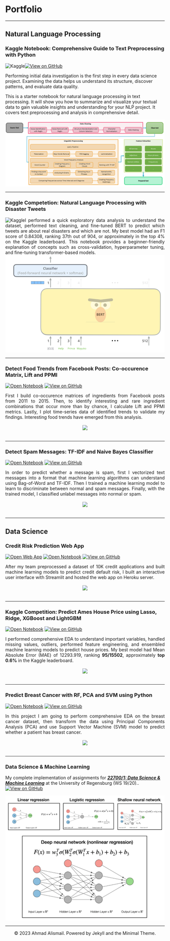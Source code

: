 # Portfolio
---
## Natural Language Processing

### Kaggle Notebook: Comprehensive Guide to Text Preprocessing with Python

<a href="https://www.kaggle.com/code/afi1289/a-comprehensive-guide-to-text-preprocessing?scriptVersionId=113379465" target="_blank"><img align="left" alt="Kaggle" title="Open in Kaggle" src="https://kaggle.com/static/images/open-in-kaggle.svg"></a>
[![View on GitHub](https://img.shields.io/badge/GitHub-View_on_GitHub-blue?logo=GitHub)](https://github.com/ahmad-alismail/Preparing-Text-for-Natural-Language-Processing)

Performing initial data investigation is the first step in every data science project. Examining the data helps us understand its structure, discover patterns, and evaluate data quality.

This is a starter notebook for natural language processing in text processing. It will show you how to summarize and visualize your textual data to gain valuable insights and understanding for your NLP project. It covers text preprocessing and analysis in comprehensive detail.

<center><img src="images/text_pipeline.png"/></center>

---
### Kaggle Competetion: Natural Language Processing with Disaster Tweets
<a href="https://www.kaggle.com/code/afi1289/nlp-with-disaster-tweets-cleaning-tf-idf-and-bert?scriptVersionId=113379465" target="_blank"><img align="left" alt="Kaggle" title="Open in Kaggle" src="https://kaggle.com/static/images/open-in-kaggle.svg"></a>


<div style="text-align: justify">I performed a quick exploratory data analysis to understand the dataset, performed text cleaning, and fine-tuned BERT to predict which tweets are about real disasters and which are not. My best model had an F1 score of 0.84308, ranking 37th out of 904, or approximately in the top 4% on the Kaggle leaderboard. This notebook provides a beginner-friendly explanation of concepts such as cross-validation, hyperparameter tuning, and fine-tuning transformer-based models.</div>

<center><img src="images/nlp-disaster.png"/></center>

---
### Detect Food Trends from Facebook Posts: Co-occurence Matrix, Lift and PPMI

[![Open Notebook](https://img.shields.io/badge/Jupyter-Open_Notebook-blue?logo=Jupyter)](projects/detect-food-trends-facebook.html)
[![View on GitHub](https://img.shields.io/badge/GitHub-View_on_GitHub-blue?logo=GitHub)](https://github.com/chriskhanhtran/facebook-detect-food-trends)

<div style="text-align: justify">First I build co-occurence matrices of ingredients from Facebook posts from 2011 to 2015. Then, to identify interesting and rare ingredient combinations that occur more than by chance, I calculate Lift and PPMI metrics. Lastly, I plot time-series data of identified trends to validate my findings. Interesting food trends have emerged from this analysis.</div>
<br>
<center><img src="images/fb-food-trends.png"></center>
<br>

---
### Detect Spam Messages: TF-IDF and Naive Bayes Classifier

[![Open Notebook](https://img.shields.io/badge/Jupyter-Open_Notebook-blue?logo=Jupyter)](projects/detect-spam-nlp.html)
[![View on GitHub](https://img.shields.io/badge/GitHub-View_on_GitHub-blue?logo=GitHub)](https://github.com/chriskhanhtran/detect-spam-messages-nlp/blob/master/detect-spam-nlp.ipynb)

<div style="text-align: justify">In order to predict whether a message is spam, first I vectorized text messages into a format that machine learning algorithms can understand using Bag-of-Word and TF-IDF. Then I trained a machine learning model to learn to discriminate between normal and spam messages. Finally, with the trained model, I classified unlabel messages into normal or spam.</div>
<br>
<center><img src="images/detect-spam-nlp.png"/></center>
<br>

---
## Data Science

### Credit Risk Prediction Web App

[![Open Web App](https://img.shields.io/badge/Heroku-Open_Web_App-blue?logo=Heroku)](http://credit-risk.herokuapp.com/)
[![Open Notebook](https://img.shields.io/badge/Jupyter-Open_Notebook-blue?logo=Jupyter)](https://github.com/chriskhanhtran/credit-risk-prediction/blob/master/documents/Notebook.ipynb)
[![View on GitHub](https://img.shields.io/badge/GitHub-View_on_GitHub-blue?logo=GitHub)](https://github.com/chriskhanhtran/credit-risk-prediction)

<div style="text-align: justify">After my team preprocessed a dataset of 10K credit applications and built machine learning models to predict credit default risk, I built an interactive user interface with Streamlit and hosted the web app on Heroku server.</div>
<br>
<center><img src="images/credit-risk-webapp.png"/></center>
<br>

---
### Kaggle Competition: Predict Ames House Price using Lasso, Ridge, XGBoost and LightGBM

[![Open Notebook](https://img.shields.io/badge/Jupyter-Open_Notebook-blue?logo=Jupyter)](projects/ames-house-price.html)
[![View on GitHub](https://img.shields.io/badge/GitHub-View_on_GitHub-blue?logo=GitHub)](https://github.com/chriskhanhtran/kaggle-house-price/blob/master/ames-house-price.ipynb)

<div style="text-align: justify">I performed comprehensive EDA to understand important variables, handled missing values, outliers, performed feature engineering, and ensembled machine learning models to predict house prices. My best model had Mean Absolute Error (MAE) of 12293.919, ranking <b>95/15502</b>, approximately <b>top 0.6%</b> in the Kaggle leaderboard.</div>
<br>
<center><img src="images/ames-house-price.jpg"/></center>
<br>

---
### Predict Breast Cancer with RF, PCA and SVM using Python

[![Open Notebook](https://img.shields.io/badge/Jupyter-Open_Notebook-blue?logo=Jupyter)](projects/breast-cancer.html)
[![View on GitHub](https://img.shields.io/badge/GitHub-View_on_GitHub-blue?logo=GitHub)](https://github.com/chriskhanhtran/predict-breast-cancer-with-rf-pca-svm/blob/master/breast-cancer.ipynb)

<div style="text-align: justify">In this project I am going to perform comprehensive EDA on the breast cancer dataset, then transform the data using Principal Components Analysis (PCA) and use Support Vector Machine (SVM) model to predict whether a patient has breast cancer.</div>
<br>
<center><img src="images/breast-cancer.png"/></center>
<br>

---
### Data Science & Machine Learning
My complete implementation of assignments for [***22700/1: Data Science & Machine Learning***](https://www.uni-regensburg.de/wirtschaftswissenschaften/bwl-roesch/lehre/data-science-machine-learning/index.html) at the University of Regensburg (WS 19/20)..
[![View on GitHub](https://img.shields.io/badge/GitHub-View_on_GitHub-blue?logo=GitHub)](https://github.com/ahmad-alismail/Data_science_and_machine_learning)

<center><img src="images/uni_regensburg_DS.png"/></center>


---
<center>© 2023 Ahmad Alismail. Powered by Jekyll and the Minimal Theme.</center>
